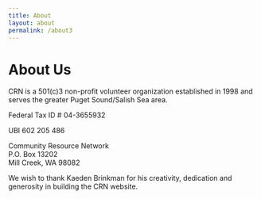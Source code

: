 ```yaml
---
title: About
layout: about
permalink: /about3
---
```


# About Us
CRN is a 501(c)3 non-profit volunteer organization established in 1998 and serves the greater Puget Sound/Salish Sea area.

Federal Tax ID # 04-3655932

UBI 602 205 486


Community Resource Network<br>
P.O. Box 13202<br>
Mill Creek, WA 98082


We wish to thank Kaeden Brinkman for his creativity, dedication and generosity in building the CRN website.